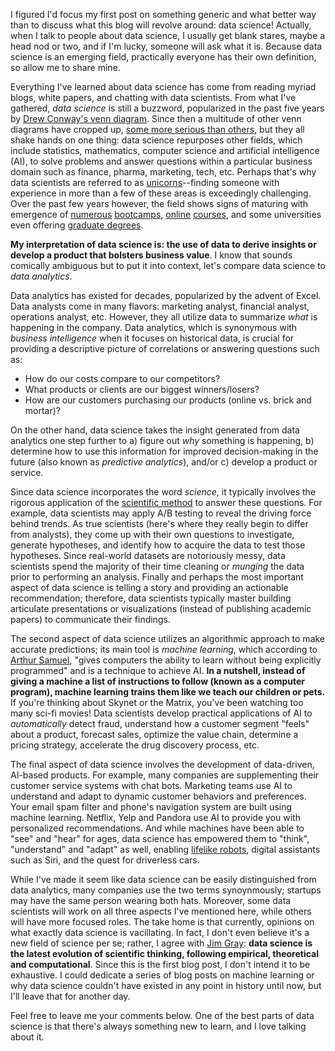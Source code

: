 I figured I'd focus my first post on something generic and what better way than to discuss what this blog will revolve around: data science! Actually, when I talk to people about data science, I usually get blank stares, maybe a head nod or two, and if I'm lucky, someone will ask what it is. Because data science is an emerging field, practically everyone has their own definition, so allow me to share mine.
<!-- TEASER_END -->

Everything I've learned about data science has come from reading myriad blogs, white papers, and chatting with data scientists. From what I've gathered, *data science* is still a buzzword, popularized in the past five years by [Drew Conway's venn diagram](http://drewconway.com/zia/2013/3/26/the-data-science-venn-diagram). Since then a multitude of other venn diagrams have cropped up, [some more serious than others](http://joelgrus.com/2013/06/09/post-prism-data-science-venn-diagram), but they all shake hands on one thing: data science repurposes other fields, which include statistics, mathematics, computer science and artificial intelligence (AI), to solve problems and answer questions within a particular business domain such as finance, pharma, marketing, tech, etc. Perhaps that's why data scientists are referred to as [unicorns](http://www.forbes.com/sites/theopriestley/2015/07/01/chasing-big-data-and-the-data-scientist-unicorn/#2529a3693bdb)--finding someone with experience in more than a few of these areas is exceedingly challenging. Over the past few years however, the field shows signs of maturing with emergence of [numerous](https://www.thedataincubator.com) [bootcamps](http://insightdatascience.com), [online](https://www.coursera.org/browse/data-science) [courses](https://www.udacity.com/courses/data-science), and some universities even offering [graduate degrees](https://datascience.berkeley.edu).

**My interpretation of data science is: the use of data to derive insights or develop a product that bolsters business value**. I know that sounds comically ambiguous but to put it into context, let's compare data science to *data analytics*.

Data analytics has existed for decades, popularized by the advent of Excel. Data analysts come in many flavors: marketing analyst, financial analyst, operations analyst, etc. However, they all utilize data to summarize *what* is happening in the company. Data analytics, which is synonymous with *business intelligence* when it focuses on historical data, is crucial for providing a descriptive picture of correlations or answering questions such as:

- How do our costs compare to our competitors? 
- What products or clients are our biggest winners/losers?
- How are our customers purchasing our products (online vs. brick and mortar)? 

On the other hand, data science takes the insight generated from data analytics one step further to a) figure out *why* something is happening, b) determine how to use this information for improved decision-making in the future (also known as *predictive analytics*), and/or c) develop a product or service. 

Since data science incorporates the word *science*, it typically involves the rigorous application of the [scientific method](https://www.khanacademy.org/science/biology/intro-to-biology/science-of-biology/a/the-science-of-biology) to answer these questions. For example, data scientists may apply A/B testing to reveal the driving force behind trends. As true scientists (here's where they really begin to differ from analysts), they come up with their own questions to investigate, generate hypotheses, and identify how to acquire the data to test those hypotheses. Since real-world datasets are notoriously messy, data scientists spend the majority of their time cleaning or *munging* the data prior to performing an analysis. Finally and perhaps the most important aspect of data science is telling a story and providing an actionable recommendation; therefore, data scientists typically master building articulate presentations or visualizations (instead of publishing academic papers) to communicate their findings.

The second aspect of data science utilizes an algorithmic approach to make accurate predictions; its main tool is *machine learning*, which according to [Arthur Samuel](http://domino.research.ibm.com/tchjr/journalindex.nsf/600cc5649e2871db852568150060213c/3d602ed510e01ee985256bfa0067fb65!OpenDocument), "gives computers the ability to learn without being explicitly programmed" and is a technique to achieve AI. **In a nutshell, instead of giving a machine a list of instructions to follow (known as a computer program), machine learning trains them like we teach our children or pets.** If you're thinking about Skynet or the Matrix, you've been watching too many sci-fi movies! Data scientists develop practical applications of AI to *automatically* detect fraud, understand how a customer segment "feels" about a product, forecast sales, optimize the value chain, determine a pricing strategy, accelerate the drug discovery process, etc. 

The final aspect of data science involves the development of data-driven, AI-based products. For example, many companies are supplementing their customer service systems with chat bots. Marketing teams use AI to understand and adapt to dynamic customer behaviors and preferences. Your email spam filter and phone's navigation system are built using machine learning. Netflix, Yelp and Pandora use AI to provide you with personalized recommendations. And while machines have been able to "see" and "hear" for ages, data science has empowered them to "think", "understand" and "adapt" as well, enabling [lifelike robots](https://www.youtube.com/watch?v=rVlhMGQgDkY&t=2s), digital assistants such as Siri, and the quest for driverless cars.

While I've made it seem like data science can be easily distinguished from data analytics, many companies use the two terms synoynmously; startups may have the same person wearing both hats. Moreover, some data scientists will work on all three aspects I've mentioned here, while others will have more focused roles. The take home is that currently, opinions on what exactly data science is vacillating. In fact, I don't even believe it's a new field of science per se; rather, I agree with [Jim Gray](https://www.amazon.com/Fourth-Paradigm-Data-Intensive-Scientific-Discovery/dp/0982544200): **data science is the latest evolution of scientific thinking, following empirical, theoretical and computational**. Since this is the first blog post, I don't intend it to be exhaustive. I could dedicate a series of blog posts on machine learning or why data science couldn't have existed in any point in history until now, but I'll leave that for another day. 

Feel free to leave me your comments below. One of the best parts of data science is that there's always something new to learn, and I love talking about it.